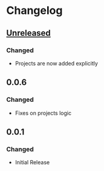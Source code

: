# Changelog

## [Unreleased]

### Changed

- Projects are now added explicitly

## 0.0.6

### Changed

- Fixes on projects logic

## 0.0.1

### Changed

- Initial Release

[Unreleased]:
[0.0.7]:
